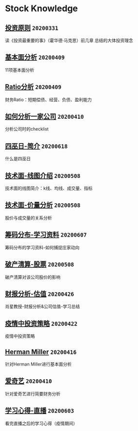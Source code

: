 # Stock Knowledge

[投资原则](./20200331.md) `20200331`
---
读《投资最重要的事》（霍华德·马克思）前几章 总结的大体投资理念

[基本面分析](./基本面分析.md) `20200409`
---
11项基本面分析

[Ratio分析](./Ratio.pdf) `20200409`
---
财务Ratio：短期偿债、经营、负债、盈利能力

[如何分析一家公司](./info.md) `20200410`
---
分析公司时的checklist

[四巫日-简介](./四巫日.md) `20200618`
---
什么是四巫日

[技术面-线图介绍](./tech1.md) `20200508`
---
技术面的线图简介：k线、均线、成交量、指标

[技术面-价量分析](./tech2.md) `20200508`
---
股价与成交量的关系分析


[筹码分布-学习资料](./筹码分布.md) `20200607`
---
筹码分布的学习资料-如何捕捉庄家动向

[破产清算-股票](./bankr.md) `20200508`
---
破产清算对该公司股价的影响

[财报分析-估值](./financial.md) `20200426`
---
肖星教授-财报分析&公司估值-学习总结

[疫情中投资策略](./strategy.md) `20200422`
---
疫情中投资策略

[Herman Miller](./HM.md) `20200416`
---
针对Herman Miller进行基本面分析

[爱奇艺](./iqiyi.md) `20200410`
---
针对爱奇艺进行简要财务分析


[学习心得-直播](./直播.md) `20200603`
---
看完直播之后的学习心得（疫情期间）
